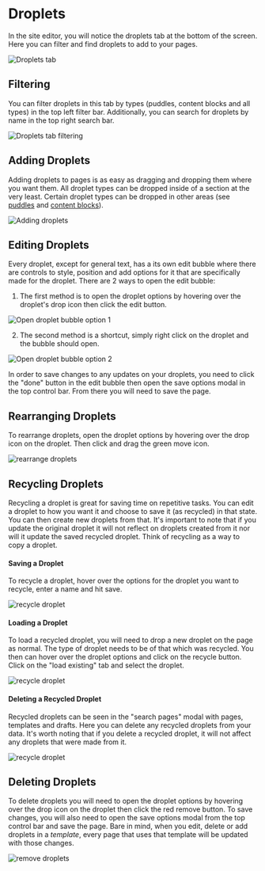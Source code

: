 # Droplets

In the site editor, you will notice the droplets tab at the bottom of the screen. Here you can filter and find droplets to add to your pages.

![Droplets tab](./droplets-tab.png)

## Filtering
You can filter droplets in this tab by types (puddles, content blocks and all types) in the top left filter bar. Additionally, you can search for droplets by name in the top right search bar.

![Droplets tab filtering](./droplets-tab-filters.png)

## Adding Droplets

Adding droplets to pages is as easy as dragging and dropping them where you want them. All droplet types can be dropped inside of a section at the very least. Certain droplet types can be dropped in other areas (see [puddles](/components/puddles/#droplets-allowed) and [content blocks](/components/content-blocks/#allowed-targets)).

![Adding droplets](./drop-droplet.gif)

## Editing Droplets

Every droplet, except for general text, has a its own edit bubble where there are controls to style, position and add options for it that are specifically made for the droplet. There are 2 ways to open the edit bubble:

1) The first method is to open the droplet options by hovering over the droplet's drop icon then click the edit button.

![Open droplet bubble option 1](./droplet-bubble-open1.gif)

2) The second method is a shortcut, simply right click on the droplet and the bubble should open.

![Open droplet bubble option 2](./droplet-bubble-open2.gif)

In order to save changes to any updates on your droplets, you need to click the "done" button in the edit bubble then open the save options modal in the top control bar. From there you will need to save the page.

## Rearranging Droplets

To rearrange droplets, open the droplet options by hovering over the drop icon on the droplet. Then click and drag the green move icon.

![rearrange droplets](./droplet-rearrange.gif)

## Recycling Droplets
Recycling a droplet is great for saving time on repetitive tasks. You can edit a droplet to how you want it and choose to save it (as recycled) in that state. You can then create new droplets from that. It's important to note that if you update the original droplet it will not reflect on droplets created from it nor will it update the saved recycled droplet. Think of recycling as a way to copy a droplet.

#### Saving a Droplet
To recycle a droplet, hover over the options for the droplet you want to recycle, enter a name and hit save.

![recycle droplet](./droplet-recycle-1.gif)

#### Loading a Droplet
To load a recycled droplet, you will need to drop a new droplet on the page as normal. The type of droplet needs to be of that which was recycled. You then can hover over the droplet options and click on the recycle button. Click on the "load existing" tab and select the droplet.

![recycle droplet](./droplet-recycle-2.gif)

#### Deleting a Recycled Droplet
Recycled droplets can be seen in the "search pages" modal with pages, templates and drafts. Here you can delete any recycled droplets from your data. It's worth noting that if you delete a recycled droplet, it will not affect any droplets that were made from it.

![recycle droplet](./droplet-recycle-3.gif)

## Deleting Droplets

To delete droplets you will need to open the droplet options by hovering over the drop icon on the droplet then click the red remove button. To save changes, you will also need to open the save options modal from the top control bar and save the page. Bare in mind, when you edit, delete or add droplets in a _template_, every page that uses that template will be updated with those changes.

![remove droplets](./droplet-delete.gif)
